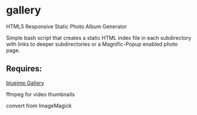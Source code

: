 gallery
======

HTML5 Responsive Static Photo Album Generator

Simple bash script that creates a static HTML index file in each subdirectory with links to deeper subdirectories or a Magnific-Popup enabled photo page.

Requires:
---------
[blueimp Gallery](https://github/blueimp/Gallery/)

ffmpeg for video thumbnails

convert from ImageMagick
